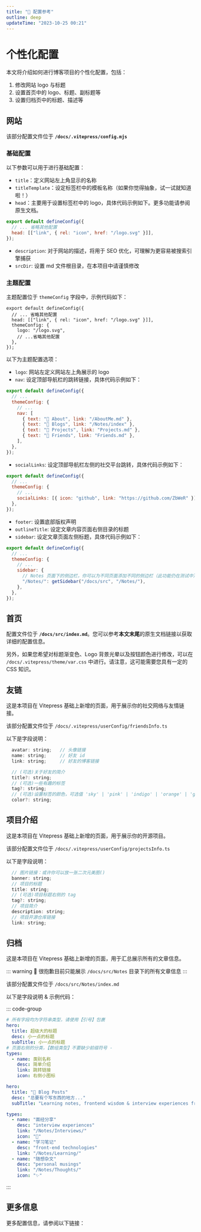 ```yaml
---
title: "🎨 配置参考"
outline: deep
updateTime: "2023-10-25 00:21"
---
```


# 个性化配置

本文将介绍如何进行博客项目的个性化配置，包括：

1. 修改网站 logo 与标题
2. 设置首页中的 logo、标题、副标题等
3. 设置归档页中的标题、描述等

## 网站

该部分配置文件位于 **`/docs/.vitepress/config.mjs`**

### 基础配置

以下参数可以用于进行基础配置：

- `title`：定义网站左上角显示的名称
- `titleTemplate`：设定标签栏中的模板名称（如果你觉得抽象，试一试就知道啦！）
- `head`：主要用于设置标签栏中的 logo，具体代码示例如下。更多功能请参阅原生文档。

```js
export default defineConfig({
  // ... 省略其他配置
  head: [["link", { rel: "icon", href: "/logo.svg" }]],
});
```

- `description`: 对于网站的描述，将用于 SEO 优化，可理解为更容易被搜索引擎捕获
- `srcDir`: 设置 md 文件根目录，在本项目中请<HText type='warn'>谨慎修改</HText>

### 主题配置

主题配置位于 `themeConfig` 字段中，示例代码如下：

```js{4}
export default defineConfig({
  // ... 省略其他配置
  head: [["link", { rel: "icon", href: "/logo.svg" }]],
  themeConfig: {
    logo: "/logo.svg",
    // ...省略其他配置
  },
});
```

以下为主题配置选项：

- `logo`: 网站左定义网站左上角展示的 logo
- `nav`: 设定顶部导航栏的跳转链接，具体代码示例如下：

```js
export default defineConfig({
  // ...
  themeConfig: {
    // ...
    nav: [
      { text: "👋 About", link: "/AboutMe.md" },
      { text: "💭 Blogs", link: "/Notes/index" },
      { text: "🦄 Projects", link: "Projects.md" },
      { text: "👫 Friends", link: "Friends.md" },
    ],
  },
});
```

- `socialLinks`: 设定顶部导航栏左侧的社交平台跳转，具体代码示例如下：

```js
export default defineConfig({
  // ...
  themeConfig: {
    // ...
    socialLinks: [{ icon: "github", link: "https://github.com/ZbWeR" }],
  },
});
```

- `footer`: 设置底部版权声明
- `outlineTitle`: 设定文章内容页面右侧目录的标题
- `sidebar`: 设定文章页面左侧标题，具体代码示例如下：

```js
export default defineConfig({
  // ...
  themeConfig: {
    // ...
    sidebar: {
      // Notes 页面下的侧边栏，你可以为不同页面添加不同的侧边栏（此功能仍在测试中）
      "/Notes/": getSidebar("/docs/src", "/Notes/"),
    },
  },
});
```

## 首页

配置文件位于 **`/docs/src/index.md`**。您可以参考**本文末尾**的原生文档链接以获取详细的配置信息。

另外，如果您希望对标题渐变色、Logo 背景光晕以及按钮颜色进行修改，可以在 `/docs/.vitepress/theme/var.css` 中进行。请注意，这可能需要您具有一定的 CSS 知识。

## 友链

这是本项目在 Vitepress 基础上新增的页面，用于展示你的社交网络与友情链接。

该部分配置文件位于 `/docs/.vitepress/userConfig/friendsInfo.ts`

以下是字段说明：

```js
  avatar: string;   // 头像链接
  name: string;     // 好友 id
  link: string;     // 好友的博客链接

  // (可选)关于好友的简介
  title?: string;
  // (可选)一些有趣的标签
  tag?: string;
  // (可选)设置标签的颜色，可选值 'sky' | 'pink' | 'indigo' | 'orange' | 'green'
  color?: string;
```

## 项目介绍

这是本项目在 Vitepress 基础上新增的页面，用于展示你的开源项目。

该部分配置文件位于 `/docs/.vitepress/userConfig/projectsInfo.ts`

以下是字段说明：

```js
  // 图片链接：或许你可以放一张二次元美图()
  banner: string;
  // 项目的标题
  title: string;
  // (可选)项目标题右侧的 tag
  tag?: string;
  // 项目简介
  description: string;
  // 项目开源仓库链接
  link: string;
```

## 归档

这是本项目在 Vitepress 基础上新增的页面，用于汇总展示所有的文章信息。

::: warning
🚧 很抱歉目前只能展示 `/docs/src/Notes` 目录下的所有文章信息
:::

该部分配置文件位于 `/docs/src/Notes/index.md`

以下是字段说明 & 示例代码：

::: code-group

```yaml [字段说明]
# 所有字段均为字符串类型，请使用【引号】包裹
hero:
  title: 超级大的标题
  desc: 小一点的标题
  subTitle: 小一点的标题
# 页面右侧的分类，【数组类型】不要缺少前缀符号 -
types:
  - name: 类别名称
    desc: 简单介绍
    link: 跳转链接
    icon: 右侧小图标
```

```yaml [示例代码]
hero:
  title: "🐳 Blog Posts"
  desc: "总要有个写东西的地方..."
  subTitle: "Learning notes, frontend wisdom & interview experiences from a dedicated web enthusiast."

types:
  - name: "面经分享"
    desc: "interview experiences"
    link: "/Notes/Interviews/"
    icon: "🏃"
  - name: "学习笔记"
    desc: "front-end technologies"
    link: "/Notes/Learning/"
  - name: "随想杂文"
    desc: "personal musings"
    link: "/Notes/Thoughts/"
    icon: "✨"
```

:::

## 更多信息

更多配置信息，请参阅以下链接：

<LinkCard link="https://vitepress.dev/reference/site-config#vite-vue-markdown-config" desc="【VitePress 官方文档】 Site Config"/>

<LinkCard link="https://skewb.gitee.io/vitepress/reference/site-config.html" desc="【VitePress 民间翻译】 站点配置"/>
